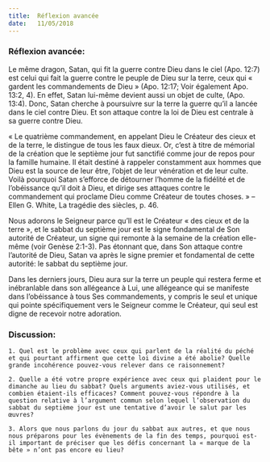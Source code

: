 ```yaml
---
title:  Réflexion avancée
date:   11/05/2018
---
```


### Réflexion avancée: 

Le même dragon, Satan, qui fit la guerre contre Dieu dans le ciel (Apo. 12:7) est celui qui fait la guerre contre le peuple de Dieu sur la terre, ceux qui « gardent les commandements de Dieu » (Apo. 12:17; Voir également Apo. 13:2, 4). En effet, Satan lui-même devient aussi un objet de culte, (Apo. 13:4). Donc, Satan cherche à poursuivre sur la terre la guerre qu’il a lancée dans le ciel contre Dieu. Et son attaque contre la loi de Dieu est centrale à sa guerre contre Dieu.

« Le quatrième commandement, en appelant Dieu le Créateur des cieux et de la terre, le distingue de tous les faux dieux. Or, c’est à titre de mémorial de la création que le septième jour fut sanctifié comme jour de repos pour la famille humaine. Il était destiné à rappeler constamment aux hommes que Dieu est la source de leur être, l’objet de leur vénération et de leur culte. Voilà pourquoi Satan s’efforce de détourner l’homme de la fidélité et de l’obéissance qu’il doit à Dieu, et dirige ses attaques contre le commandement qui proclame Dieu comme Créateur de toutes choses. » – Ellen G. White, La tragédie des siècles, p. 46.

Nous adorons le Seigneur parce qu’Il est le Créateur « des cieux et de la terre », et le sabbat du septième jour est le signe fondamental de Son autorité de Créateur, un signe qui remonte à la semaine de la création elle-même (voir Genèse 2:1-3). Pas étonnant que, dans Son attaque contre l’autorité de Dieu, Satan va après le signe premier et fondamental de cette autorité: le sabbat du septième jour.

Dans les derniers jours, Dieu aura sur la terre un peuple qui restera ferme et inébranlable dans son allégeance à Lui, une allégeance qui se manifeste dans l’obéissance à tous Ses commandements, y compris le seul et unique qui pointe spécifiquement vers le Seigneur comme le Créateur, qui seul est digne de recevoir notre adoration.

### Discussion:

`1. Quel est le problème avec ceux qui parlent de la réalité du péché et qui pourtant affirment que cette loi divine a été abolie? Quelle grande incohérence pouvez-vous relever dans ce raisonnement?`

`2. Quelle a été votre propre expérience avec ceux qui plaident pour le dimanche au lieu du sabbat? Quels arguments aviez-vous utilisés, et combien étaient-ils efficaces? Comment pouvez-vous répondre à la question relative à l’argument commun selon lequel l’observation du sabbat du septième jour est une tentative d’avoir le salut par les œuvres?`

`3. Alors que nous parlons du jour du sabbat aux autres, et que nous nous préparons pour les évènements de la fin des temps, pourquoi est-il important de préciser que les défis concernant la « marque de la bête » n’ont pas encore eu lieu?`